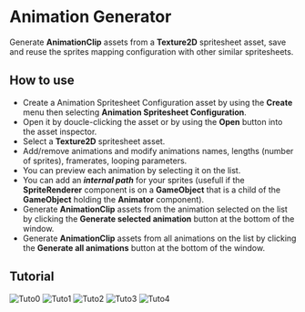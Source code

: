 # Animation Generator

Generate **AnimationClip** assets from a **Texture2D** spritesheet asset, save and reuse the sprites mapping configuration with other similar spritesheets.

## How to use

- Create a Animation Spritesheet Configuration asset by using the **Create** menu then selecting **Animation Spritesheet Configuration**.
- Open it by doucle-clicking the asset or by using the **Open** button into the asset inspector.
- Select a **Texture2D** spritesheet asset.
- Add/remove animations and modify animations names, lengths (number of sprites), framerates, looping parameters.
- You can preview each animation by selecting it on the list.
- You can add an ***internal path*** for your sprites (usefull if the **SpriteRenderer** component is on a **GameObject** that is a child of the **GameObject** holding the **Animator** component).
- Generate **AnimationClip** assets from the animation selected on the list by clicking the **Generate selected animation** button at the bottom of the window.
- Generate **AnimationClip** assets from all animations on the list by clicking the **Generate all animations** button at the bottom of the window.

## Tutorial

![Tuto0](https://kevincastejon.github.io/Unity-AnimationGenerator/Assets/KevinCastejon/AnimationGenerator/Documentation/Tuto0.png)
![Tuto1](https://kevincastejon.github.io/Unity-AnimationGenerator/Assets/KevinCastejon/AnimationGenerator/Documentation/Tuto1.png)
![Tuto2](https://kevincastejon.github.io/Unity-AnimationGenerator/Assets/KevinCastejon/AnimationGenerator/Documentation/Tuto2.png)
![Tuto3](https://kevincastejon.github.io/Unity-AnimationGenerator/Assets/KevinCastejon/AnimationGenerator/Documentation/Tuto3.png)
![Tuto4](https://kevincastejon.github.io/Unity-AnimationGenerator/Assets/KevinCastejon/AnimationGenerator/Documentation/Tuto4.png)
